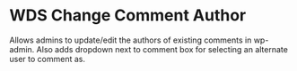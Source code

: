 # WDS Change Comment Author
Allows admins to update/edit the authors of existing comments in wp-admin. Also adds dropdown next to comment box for selecting an alternate user to comment as. 
